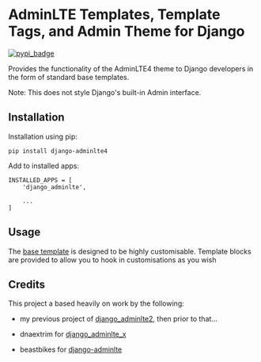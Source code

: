 AdminLTE Templates, Template Tags, and Admin Theme for Django
=============================================================

[![pypi_badge](https://badge.fury.io/py/django-adminlte4.png)](pypi.python.org/pypi/django-adminlte4)

Provides the functionality of the AdminLTE4 theme
to Django developers in the form of standard base templates.

Note: This does not style Django's built-in Admin interface.

Installation
------------

Installation using pip:

    pip install django-adminlte4

Add to installed apps:

    INSTALLED_APPS = [
        'django_adminlte',

        ...
    ]

Usage
-----

The [base template] is designed to be highly customisable. Template blocks are provided to
allow you to hook in customisations as you wish

Credits
-------

This project a based heavily on work by the following:

* my previous project of [django_adminlte2], then prior to that...
* dnaextrim for [django_adminlte_x]
* beastbikes for [django-adminlte]

  [django_adminlte2]: https://github.com/adamcharnock/django-adminlte2
  [django_adminlte_x]: https://github.com/dnaextrim/django_adminlte_x
  [django-adminlte]: https://github.com/beastbikes/django-adminlte/
  [base template]: https://github.com/adamcharnock/django-adminlte4/blob/master/django_adminlte/templates/adminlte/base.html
